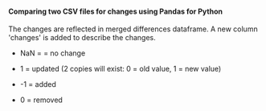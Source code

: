#### Comparing two CSV files for changes using Pandas for Python

The changes are reflected in merged differences dataframe. A new column 'changes' is added to describe the changes.

- NaN = = no change

- 1 = updated (2 copies will exist: 0 = old value, 1 = new value)

- -1 = added

- 0 = removed
